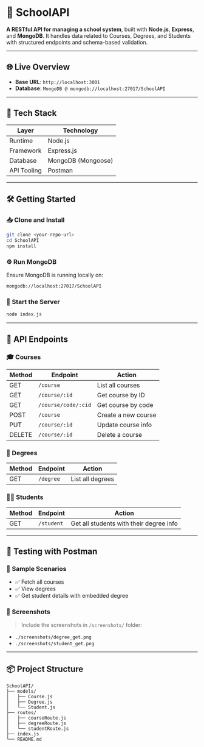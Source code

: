 # 🏫 SchoolAPI

**A RESTful API for managing a school system**, built with **Node.js**, **Express**, and **MongoDB**. It handles data related to Courses, Degrees, and Students with structured endpoints and schema-based validation.

---

## 🌐 Live Overview

- **Base URL**: `http://localhost:3001`
- **Database**: `MongoDB @ mongodb://localhost:27017/SchoolAPI`

---

## 🧰 Tech Stack

| Layer       | Technology        |
|-------------|-------------------|
| Runtime     | Node.js           |
| Framework   | Express.js        |
| Database    | MongoDB (Mongoose)|
| API Tooling | Postman           |

---

## 🛠️ Getting Started

### 📥 Clone and Install

```bash
git clone <your-repo-url>
cd SchoolAPI
npm install
```

### ⚙️ Run MongoDB

Ensure MongoDB is running locally on:

```bash
mongodb://localhost:27017/SchoolAPI
```

### 🚀 Start the Server

```bash
node index.js
```

---

## 🧭 API Endpoints

### 🎓 Courses

| Method | Endpoint             | Action               |
|--------|----------------------|----------------------|
| GET    | `/course`            | List all courses     |
| GET    | `/course/:id`        | Get course by ID     |
| GET    | `/course/code/:cid`  | Get course by code   |
| POST   | `/course`            | Create a new course  |
| PUT    | `/course/:id`        | Update course info   |
| DELETE | `/course/:id`        | Delete a course      |

### 📘 Degrees

| Method | Endpoint   | Action            |
|--------|------------|-------------------|
| GET    | `/degree`  | List all degrees  |

### 🧑‍🎓 Students

| Method | Endpoint   | Action                                |
|--------|------------|----------------------------------------|
| GET    | `/student` | Get all students with their degree info|

---

## 🧪 Testing with Postman

### 🎯 Sample Scenarios

- ✅ Fetch all courses
- ✅ View degrees
- ✅ Get student details with embedded degree

### 📸 Screenshots

> Include the screenshots in `/screenshots/` folder:

- `./screenshots/degree_get.png`
- `./screenshots/student_get.png`

---

## 📦 Project Structure

```
SchoolAPI/
├── models/
│   ├── Course.js
│   ├── Degree.js
│   └── Student.js
├── routes/
│   ├── courseRoute.js
│   ├── degreeRoute.js
│   └── studentRoute.js
├── index.js
└── README.md
```


